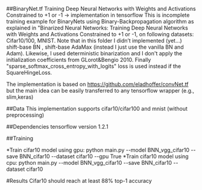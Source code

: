 ##BinaryNet.tf
Training Deep Neural Networks with Weights and Activations Constrained to +1 or -1 -> implementation in tensorflow 
This is incomplete training example for BinaryNets using Binary-Backpropagation algorithm as explained in 
"Binarized Neural Networks: Training Deep Neural Networks with Weights and Activations Constrained to +1 or -1, 
on following datasets: Cifar10/100, MNIST.
Note that in this folder I didn’t implemented (yet...) shift-base BN , shift-base AdaMax (instead I just use the vanilla BN and Adam).
Likewise, I used deterministic binarization and I don't apply the initialization coefficients from GLorot&Bengio 2010.
Finally "sparse_softmax_cross_entropy_with_logits" loss is used instead if the SquareHingeLoss. 

The implementation is based on https://github.com/eladhoffer/convNet.tf but the main idea can be easily transferred to any tensorflow wrapper
(e.g., slim,keras)

##Data
This implementation supports cifar10/cifar100 and mnist (without preprocessing) 

##Dependencies
tensorflow version 1.2.1

##Training

*Train cifar10 model using gpu:
python main.py --model BNN_vgg_cifar10 --save BNN_cifar10 --dataset cifar10 --gpu True
*Train cifar10 model using cpu:
python main.py --model BNN_vgg_cifar10 --save BNN_cifar10 --dataset cifar10


#Results
Cifar10 should reach at least 88% top-1 accuracy






